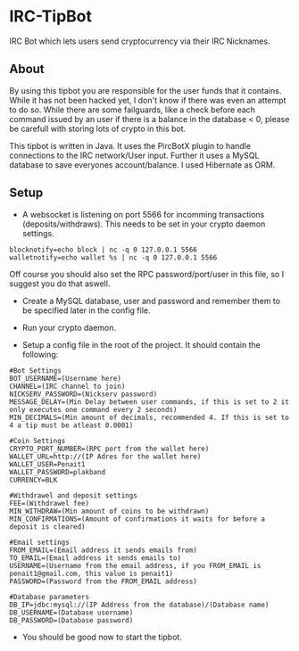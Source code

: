 # IRC-TipBot
IRC Bot which lets users send cryptocurrency via their IRC Nicknames.

## About
By using this tipbot you are responsible for the user funds that it contains. While it has not been hacked yet,
I don't know if there was even an attempt to do so. While there are some failguards, like a check before each command
issued by an user if there is a balance in the database < 0, please be carefull with storing lots of crypto in this bot.

This tipbot is written in Java. It uses the PircBotX plugin to handle connections to the IRC network/User input. 
Further it uses a MySQL database to save everyones account/balance. I used Hibernate as ORM. 

## Setup

- A websocket is listening on port 5566 for incomming transactions (deposits/withdraws). This needs to be set in your crypto daemon settings.
```
blocknotify=echo block | nc -q 0 127.0.0.1 5566
walletnotify=echo wallet %s | nc -q 0 127.0.0.1 5566
```
Off course you should also set the RPC password/port/user in this file, so I suggest you do that aswell. 

- Create a MySQL database, user and password and remember them to be specified later in the config file. 

- Run your crypto daemon.

- Setup a config file in the root of the project. It should contain the following:
```
#Bot Settings
BOT_USERNAME=(Username here)
CHANNEL=(IRC channel to join)
NICKSERV_PASSWORD=(Nickserv password)
MESSAGE_DELAY=(Min Delay between user commands, if this is set to 2 it only executes one command every 2 seconds)
MIN_DECIMALS=(Min amount of decimals, recommended 4. If this is set to 4 a tip must be atleast 0.0001)

#Coin Settings
CRYPTO_PORT_NUMBER=(RPC port from the wallet here)
WALLET_URL=http://(IP Adres for the wallet here)
WALLET_USER=Penait1
WALLET_PASSWORD=plakband
CURRENCY=BLK

#Withdrawel and deposit settings
FEE=(Withdrawel fee)
MIN_WITHDRAW=(Min amount of coins to be withdrawn)
MIN_CONFIRMATIONS=(Amount of confirmations it waits for before a deposit is cleared)

#Email settings
FROM_EMAIL=(Email address it sends emails from)
TO_EMAIL=(Email address it sends emails to)
USERNAME=(Username from the email address, if you FROM_EMAIL is penait1@gmail.com, this value is penait1)
PASSWORD=(Password from the FROM_EMAIL address)

#Database parameters
DB_IP=jdbc:mysql://(IP Address from the database)/(Database name)
DB_USERNAME=(Database username)
DB_PASSWORD=(Database password)
```
- You should be good now to start the tipbot.
